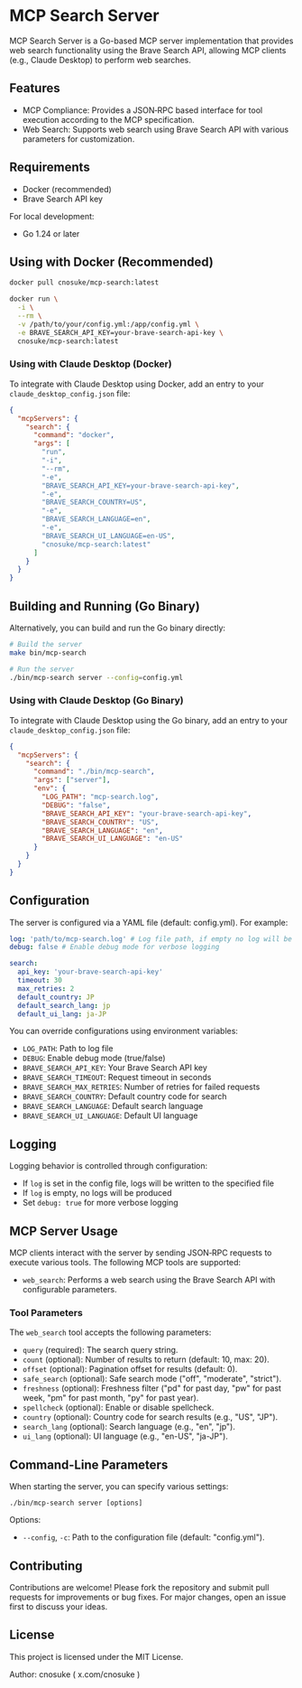 # MCP Search Server

MCP Search Server is a Go-based MCP server implementation that provides web search functionality using the Brave Search API, allowing MCP clients (e.g., Claude Desktop) to perform web searches.

## Features

- MCP Compliance: Provides a JSON‐RPC based interface for tool execution according to the MCP specification.
- Web Search: Supports web search using Brave Search API with various parameters for customization.

## Requirements

- Docker (recommended)
- Brave Search API key

For local development:

- Go 1.24 or later

## Using with Docker (Recommended)

```bash
docker pull cnosuke/mcp-search:latest

docker run \
  -i \
  --rm \
  -v /path/to/your/config.yml:/app/config.yml \
  -e BRAVE_SEARCH_API_KEY=your-brave-search-api-key \
  cnosuke/mcp-search:latest
```

### Using with Claude Desktop (Docker)

To integrate with Claude Desktop using Docker, add an entry to your `claude_desktop_config.json` file:

```json
{
  "mcpServers": {
    "search": {
      "command": "docker",
      "args": [
        "run",
        "-i",
        "--rm",
        "-e",
        "BRAVE_SEARCH_API_KEY=your-brave-search-api-key",
        "-e",
        "BRAVE_SEARCH_COUNTRY=US",
        "-e",
        "BRAVE_SEARCH_LANGUAGE=en",
        "-e",
        "BRAVE_SEARCH_UI_LANGUAGE=en-US",
        "cnosuke/mcp-search:latest"
      ]
    }
  }
}
```

## Building and Running (Go Binary)

Alternatively, you can build and run the Go binary directly:

```bash
# Build the server
make bin/mcp-search

# Run the server
./bin/mcp-search server --config=config.yml
```

### Using with Claude Desktop (Go Binary)

To integrate with Claude Desktop using the Go binary, add an entry to your `claude_desktop_config.json` file:

```json
{
  "mcpServers": {
    "search": {
      "command": "./bin/mcp-search",
      "args": ["server"],
      "env": {
        "LOG_PATH": "mcp-search.log",
        "DEBUG": "false",
        "BRAVE_SEARCH_API_KEY": "your-brave-search-api-key",
        "BRAVE_SEARCH_COUNTRY": "US",
        "BRAVE_SEARCH_LANGUAGE": "en",
        "BRAVE_SEARCH_UI_LANGUAGE": "en-US"
      }
    }
  }
}
```

## Configuration

The server is configured via a YAML file (default: config.yml). For example:

```yaml
log: 'path/to/mcp-search.log' # Log file path, if empty no log will be produced
debug: false # Enable debug mode for verbose logging

search:
  api_key: 'your-brave-search-api-key'
  timeout: 30
  max_retries: 2
  default_country: JP
  default_search_lang: jp
  default_ui_lang: ja-JP
```

You can override configurations using environment variables:

- `LOG_PATH`: Path to log file
- `DEBUG`: Enable debug mode (true/false)
- `BRAVE_SEARCH_API_KEY`: Your Brave Search API key
- `BRAVE_SEARCH_TIMEOUT`: Request timeout in seconds
- `BRAVE_SEARCH_MAX_RETRIES`: Number of retries for failed requests
- `BRAVE_SEARCH_COUNTRY`: Default country code for search
- `BRAVE_SEARCH_LANGUAGE`: Default search language
- `BRAVE_SEARCH_UI_LANGUAGE`: Default UI language

## Logging

Logging behavior is controlled through configuration:

- If `log` is set in the config file, logs will be written to the specified file
- If `log` is empty, no logs will be produced
- Set `debug: true` for more verbose logging

## MCP Server Usage

MCP clients interact with the server by sending JSON‐RPC requests to execute various tools. The following MCP tools are supported:

- `web_search`: Performs a web search using the Brave Search API with configurable parameters.

### Tool Parameters

The `web_search` tool accepts the following parameters:

- `query` (required): The search query string.
- `count` (optional): Number of results to return (default: 10, max: 20).
- `offset` (optional): Pagination offset for results (default: 0).
- `safe_search` (optional): Safe search mode ("off", "moderate", "strict").
- `freshness` (optional): Freshness filter ("pd" for past day, "pw" for past week, "pm" for past month, "py" for past year).
- `spellcheck` (optional): Enable or disable spellcheck.
- `country` (optional): Country code for search results (e.g., "US", "JP").
- `search_lang` (optional): Search language (e.g., "en", "jp").
- `ui_lang` (optional): UI language (e.g., "en-US", "ja-JP").

## Command-Line Parameters

When starting the server, you can specify various settings:

```
./bin/mcp-search server [options]
```

Options:

- `--config`, `-c`: Path to the configuration file (default: "config.yml").

## Contributing

Contributions are welcome! Please fork the repository and submit pull requests for improvements or bug fixes. For major changes, open an issue first to discuss your ideas.

## License

This project is licensed under the MIT License.

Author: cnosuke ( x.com/cnosuke )
